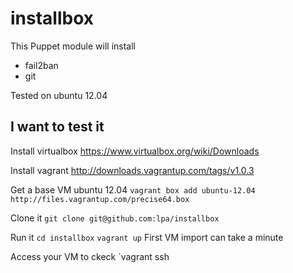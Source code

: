 installbox
==========

This Puppet module will install

* fail2ban
* git

Tested on ubuntu 12.04 

## I want to test it 

Install virtualbox
https://www.virtualbox.org/wiki/Downloads

Install vagrant
http://downloads.vagrantup.com/tags/v1.0.3

Get a base VM ubuntu 12.04
`vagrant box add ubuntu-12.04 http://files.vagrantup.com/precise64.box`

Clone it 
`git clone git@github.com:lpa/installbox`

Run it
`cd installbox`
`vagrant up`
First VM import can take a minute

Access your VM to ckeck
`vagrant ssh

